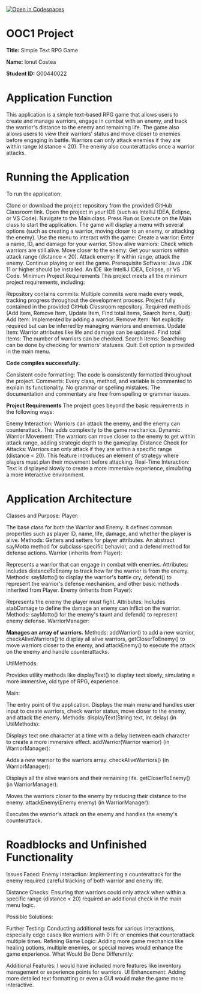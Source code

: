 [![Open in Codespaces](https://classroom.github.com/assets/launch-codespace-2972f46106e565e64193e422d61a12cf1da4916b45550586e14ef0a7c637dd04.svg)](https://classroom.github.com/open-in-codespaces?assignment_repo_id=17263231)
# OOC1 Project

**Title:** Simple Text RPG Game 

**Name:** Ionut Costea  

**Student ID:** G00440022  

# Application Function
This application is a simple text-based RPG game that allows users to create and manage warriors, engage in combat with an enemy, and track the warrior's distance to the enemy and remaining life. 
The game also allows users to view their warriors' status and move closer to enemies before engaging in battle. 
Warriors can only attack enemies if they are within range (distance < 20). The enemy also counterattacks once a warrior attacks.

# Running the Application
To run the application:

Clone or download the project repository from the provided GitHub Classroom link.
Open the project in your IDE (such as IntelliJ IDEA, Eclipse, or VS Code).
Navigate to the Main class.
Press Run or Execute on the Main class to start the application.
The game will display a menu with several options (such as creating a warrior, moving closer to an enemy, or attacking the enemy).
Use the menu to interact with the game:
Create a warrior: Enter a name, ID, and damage for your warrior.
Show alive warriors: Check which warriors are still alive.
Move closer to the enemy: Get your warriors within attack range (distance < 20).
Attack enemy: If within range, attack the enemy.
Continue playing or exit the game.
Prerequisite Software:
Java JDK 11 or higher should be installed.
An IDE like IntelliJ IDEA, Eclipse, or VS Code.
Minimum Project Requirements
This project meets all the minimum project requirements, including:

Repository contains commits: Multiple commits were made every week, tracking progress throughout the development process.
Project fully contained in the provided GitHub Classroom repository.
Required methods (Add Item, Remove Item, Update Item, Find total items, Search Items, Quit):
Add Item: Implemented by adding a warrior.
Remove Item: Not explicitly required but can be inferred by managing warriors and enemies.
Update Item: Warrior attributes like life and damage can be updated.
Find total items: The number of warriors can be checked.
Search Items: Searching can be done by checking for warriors' statuses.
Quit: Exit option is provided in the main menu.

**Code compiles successfully.**

Consistent code formatting: The code is consistently formatted throughout the project.
Comments: Every class, method, and variable is commented to explain its functionality.
No grammar or spelling mistakes: The documentation and commentary are free from spelling or grammar issues.

**Project Requirements**
The project goes beyond the basic requirements in the following ways:

Enemy Interaction: Warriors can attack the enemy, and the enemy can counterattack. This adds complexity to the game mechanics.
Dynamic Warrior Movement: The warriors can move closer to the enemy to get within attack range, adding strategic depth to the gameplay.
Distance Check for Attacks: Warriors can only attack if they are within a specific range (distance < 20). This feature introduces an element of strategy where players must plan their movement before attacking.
Real-Time Interaction: Text is displayed slowly to create a more immersive experience, simulating a more interactive environment.

# Application Architecture
Classes and Purpose:
Player:

The base class for both the Warrior and Enemy. It defines common properties such as player ID, name, life, damage, and whether the player is alive.
Methods: Getters and setters for player attributes. An abstract sayMotto method for subclass-specific behavior, and a defend method for defense actions.
Warrior (inherits from Player):

Represents a warrior that can engage in combat with enemies.
Attributes: Includes distanceToEnemy to track how far the warrior is from the enemy.
Methods: sayMotto() to display the warrior's battle cry, defend() to represent the warrior's defense mechanism, and other basic methods inherited from Player.
Enemy (inherits from Player):

Represents the enemy the player must fight.
Attributes: Includes stabDamage to define the damage an enemy can inflict on the warrior.
Methods: sayMotto() for the enemy's taunt and defend() to represent enemy defense.
WarriorManager:

**Manages an array of warriors.**
Methods: addWarrior() to add a new warrior, checkAliveWarriors() to display all alive warriors, getCloserToEnemy() to move warriors closer to the enemy, and attackEnemy() to execute the attack on the enemy and handle counterattacks.

UtilMethods:

Provides utility methods like displayText() to display text slowly, simulating a more immersive, old type of RPG, experience.

Main:

The entry point of the application. Displays the main menu and handles user input to create warriors, check warrior status, move closer to the enemy, and attack the enemy.
Methods:
displayText(String text, int delay) (in UtilMethods):

Displays text one character at a time with a delay between each character to create a more immersive effect.
addWarrior(Warrior warrior) (in WarriorManager):

Adds a new warrior to the warriors array.
checkAliveWarriors() (in WarriorManager):

Displays all the alive warriors and their remaining life.
getCloserToEnemy() (in WarriorManager):

Moves the warriors closer to the enemy by reducing their distance to the enemy.
attackEnemy(Enemy enemy) (in WarriorManager):

Executes the warrior's attack on the enemy and handles the enemy's counterattack.

# Roadblocks and Unfinished Functionality
Issues Faced:
Enemy Interaction: Implementing a counterattack for the enemy required careful tracking of both warrior and enemy life.

Distance Checks: Ensuring that warriors could only attack when within a specific range (distance < 20) required an additional check in the main menu logic.

Possible Solutions:

Further Testing:
 Conducting additional tests for various interactions, especially edge cases like warriors with 0 life or enemies that counterattack multiple times.
Refining Game Logic:
 Adding more game mechanics like healing potions, multiple enemies, or special moves would enhance the game experience.
What Would Be Done Differently:

Additional Features: 
I would have included more features like inventory management or experience points for warriors.
UI Enhancement: Adding more detailed text formatting or even a GUI would make the game more interactive.
